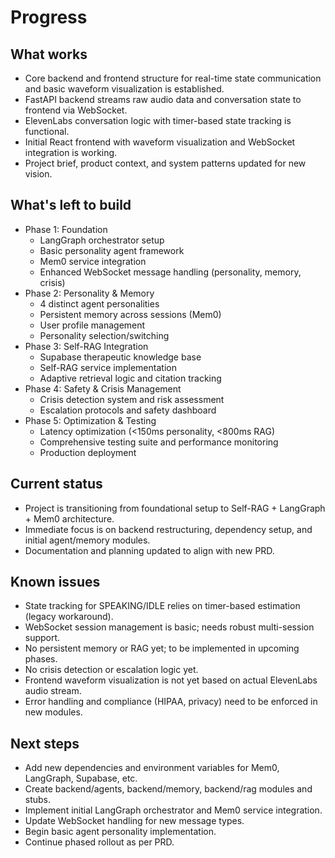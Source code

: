 # Progress

## What works
- Core backend and frontend structure for real-time state communication and basic waveform visualization is established.
- FastAPI backend streams raw audio data and conversation state to frontend via WebSocket.
- ElevenLabs conversation logic with timer-based state tracking is functional.
- Initial React frontend with waveform visualization and WebSocket integration is working.
- Project brief, product context, and system patterns updated for new vision.

## What's left to build
- Phase 1: Foundation
  - LangGraph orchestrator setup
  - Basic personality agent framework
  - Mem0 service integration
  - Enhanced WebSocket message handling (personality, memory, crisis)
- Phase 2: Personality & Memory
  - 4 distinct agent personalities
  - Persistent memory across sessions (Mem0)
  - User profile management
  - Personality selection/switching
- Phase 3: Self-RAG Integration
  - Supabase therapeutic knowledge base
  - Self-RAG service implementation
  - Adaptive retrieval logic and citation tracking
- Phase 4: Safety & Crisis Management
  - Crisis detection system and risk assessment
  - Escalation protocols and safety dashboard
- Phase 5: Optimization & Testing
  - Latency optimization (<150ms personality, <800ms RAG)
  - Comprehensive testing suite and performance monitoring
  - Production deployment

## Current status
- Project is transitioning from foundational setup to Self-RAG + LangGraph + Mem0 architecture.
- Immediate focus is on backend restructuring, dependency setup, and initial agent/memory modules.
- Documentation and planning updated to align with new PRD.

## Known issues
- State tracking for SPEAKING/IDLE relies on timer-based estimation (legacy workaround).
- WebSocket session management is basic; needs robust multi-session support.
- No persistent memory or RAG yet; to be implemented in upcoming phases.
- No crisis detection or escalation logic yet.
- Frontend waveform visualization is not yet based on actual ElevenLabs audio stream.
- Error handling and compliance (HIPAA, privacy) need to be enforced in new modules.

## Next steps
- Add new dependencies and environment variables for Mem0, LangGraph, Supabase, etc.
- Create backend/agents, backend/memory, backend/rag modules and stubs.
- Implement initial LangGraph orchestrator and Mem0 service integration.
- Update WebSocket handling for new message types.
- Begin basic agent personality implementation.
- Continue phased rollout as per PRD. 
